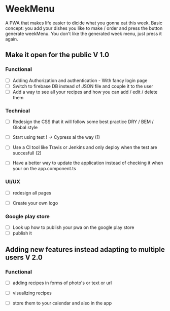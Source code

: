# WeekMenu

A PWA that makes life easier to dicide what you gonna eat this week.
Basic concept: you add your dishes you like to make / order and press the button generate weekMenu.
You don't like the generated week menu, just press it again.


## Make it open for the public V 1.0

### Functional
- [ ] Adding Authorization and authentication - With fancy login page  
- [ ] Switch to firebase DB instead of JSON file and couple it to the user
- [ ] Add a way to see all your recipes and how you can add / edit / delete them
  
### Technical
- [ ] Redesign the CSS that it will follow some best practice DRY / BEM / Global style
- [ ] Start using test ! -> Cypress al the way  (1)
- [ ] Use a CI tool like Travis or Jenkins and only deploy when the test are succesfull (2)
- [ ] Have a better way to update the application instead of checking it when your on the app.component.ts


### UI/UX
- [ ] redesign all pages
- [ ] Create your own logo


### Google play store
- [ ] Look up how to publish your pwa on the google play store
- [ ] publish it

## Adding new features instead adapting to multiple users V 2.0

### Functional
- [ ] adding recipes in forms of photo's or text or url
- [ ] visualizing recipes 
- [ ] store them to your calendar and also in the app

